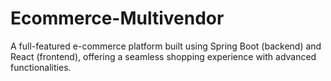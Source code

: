# Ecommerce-Multivendor
A full-featured e-commerce platform built using Spring Boot (backend) and React (frontend), offering a seamless shopping experience with advanced functionalities.
